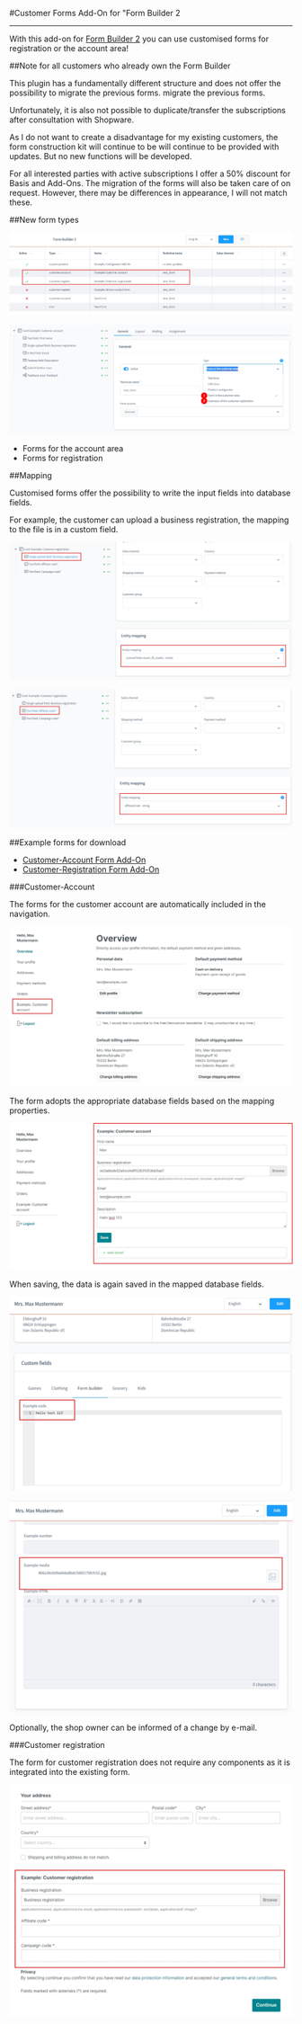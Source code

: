 #Customer Forms Add-On for "Form Builder 2

---

With this add-on for [Form Builder 2](../MoorlForms/index.md)
you can use customised forms for registration or the account area!

##Note for all customers who already own the Form Builder

This plugin has a fundamentally different structure and does not offer the possibility to migrate the previous forms.
migrate the previous forms.

Unfortunately, it is also not possible to duplicate/transfer the subscriptions after consultation with Shopware.

As I do not want to create a disadvantage for my existing customers, the form construction kit will continue to be
will continue to be provided with updates. But no new functions will be developed.

For all interested parties with active subscriptions I offer a 50% discount for Basis and Add-Ons.
The migration of the forms will also be taken care of on request.
However, there may be differences in appearance, I will not match these.

##New form types

![](images/fbc-01.jpg)

![](images/fbc-04.jpg)

- Forms for the account area
- Forms for registration

##Mapping

Customised forms offer the possibility to write the input fields into database fields.

For example, the customer can upload a business registration, the mapping to the file is in a
custom field.

![](images/fbc-02.jpg)

![](images/fbc-03.jpg)

##Example forms for download

- [Customer-Account Form Add-On](examples/customer-account-add-on.json)
- [Customer-Registration Form Add-On](examples/customer-registration-add-on.json)

###Customer-Account

The forms for the customer account are automatically included in the navigation.

![](images/fbc-06.jpg)

The form adopts the appropriate database fields based on the mapping properties.

![](images/fbc-07.jpg)

When saving, the data is again saved in the mapped database fields.

![](images/fbc-08.jpg)

![](images/fbc-09.jpg)

Optionally, the shop owner can be informed of a change by e-mail.

###Customer registration

The form for customer registration does not require any components as it is integrated into the existing form.

![](images/fbc-05.jpg)
